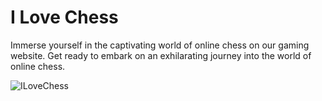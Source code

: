 # I Love Chess
Immerse yourself in the captivating world of online chess on our gaming website. 
Get ready to embark on an exhilarating journey into the world of online chess.

![ILoveChess](https://github.com/itsindrajput/Chess/assets/70815899/ddcfb062-e27d-40d5-8ea9-87b496a6d94c)
